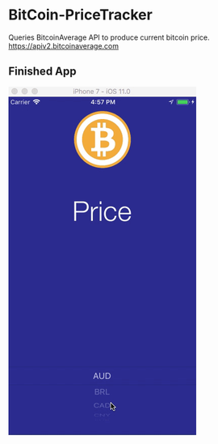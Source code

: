 # BitCoin-PriceTracker

Queries BitcoinAverage API to produce current bitcoin price.
https://apiv2.bitcoinaverage.com

## Finished App
![SCREENSHOT](BitCoinTicker.gif)
